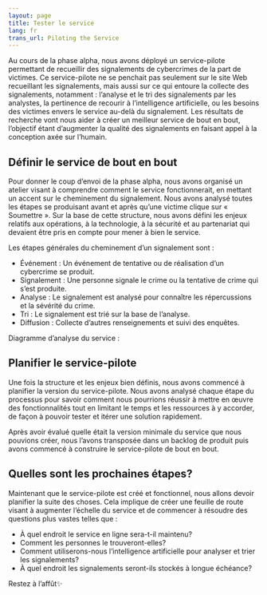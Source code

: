 ```yaml
---
layout: page
title: Tester le service
lang: fr
trans_url: Piloting the Service
---
```

Au cours de la phase alpha, nous avons déployé un service-pilote permettant de recueillir des signalements de cybercrimes de la part de victimes. Ce service-pilote ne se penchait pas seulement sur le site Web recueillant les signalements, mais aussi sur ce qui entoure la collecte des signalements, notamment : l’analyse et le tri des signalements par les analystes, la pertinence de recourir à l’intelligence artificielle, ou les besoins des victimes envers le service au-delà du signalement. Les résultats de recherche vont nous aider à créer un meilleur service de bout en bout, l’objectif étant d’augmenter la qualité des signalements en faisant appel à la conception axée sur l’humain.

## Définir le service de bout en bout

Pour donner le coup d’envoi de la phase alpha, nous avons organisé un atelier visant à comprendre comment le service fonctionnerait, en mettant un accent sur le cheminement du signalement. Nous avons analysé toutes les étapes se produisant avant et après qu’une victime clique sur « Soumettre ». Sur la base de cette structure, nous avons défini les enjeux relatifs aux opérations, à la technologie, à la sécurité et au partenariat qui devaient être pris en compte pour mener à bien le service.

Les étapes générales du cheminement d’un signalement sont :

* Événement : Un événement de tentative ou de réalisation d’un cybercrime se produit.
* Signalement : Une personne signale le crime ou la tentative de crime qui s’est produite.
* Analyse : Le signalement est analysé pour connaître les répercussions et la sévérité du crime.
* Tri : Le signalement est trié sur la base de l’analyse.
* Diffusion : Collecte d’autres renseignements et suivi des enquêtes.

Diagramme d’analyse du service :

## Planifier le service-pilote

Une fois la structure et les enjeux bien définis, nous avons commencé à planifier la version du service-pilote. Nous avons analysé chaque étape du processus pour savoir comment nous pourrions réussir à mettre en œuvre des fonctionnalités tout en limitant le temps et les ressources à y accorder, de façon à pouvoir tester et itérer une solution rapidement.

Après avoir évalué quelle était la version minimale du service que nous pouvions créer, nous l’avons transposée dans un backlog de produit puis avons commencé à construire le service-pilote de bout en bout.

## Quelles sont les prochaines étapes?

Maintenant que le service-pilote est créé et fonctionnel, nous allons devoir planifier la suite des choses. Cela implique de créer une feuille de route visant à augmenter l’échelle du service et de commencer à résoudre des questions plus vastes telles que :

* À quel endroit le service en ligne sera-t-il maintenu?
* Comment les personnes le trouveront-elles?
* Comment utiliserons-nous l’intelligence artificielle pour analyser et trier les signalements?
* À quel endroit les signalements seront-ils stockés à longue échéance?

Restez à l’affût✨